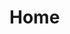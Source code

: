 <!DOCTYPE html>
<html>
  <head>
    <meta charset="utf-8">
    <meta name="viewport" content="width=device-width, intial-scale=1">
    <title>Home</title>
    <link rel="stylesheet" href="styles.css">
  </head>
  <body>
    <h1>Home</h1>
    
  </body>
</html>
